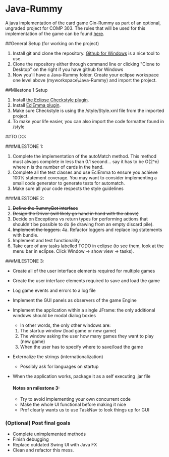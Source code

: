 Java-Rummy
==========

A java implementation of the card game Gin-Rummy as part of an optional, ungraded project for COMP 303.
The rules that will be used for this implementation of the game can be found [here](http://www.pagat.com/rummy/ginrummy.html).

##General Setup (for working on the project)

1. Install git and clone the repository. [Github for Windows](https://windows.github.com/) is a nice tool to use.
2. Clone the repository either through command line or clicking "Clone to Desktop" on the right if you have github for Windows
3. Now you'll have a Java-Rummy folder. Create your eclipse workspace one level above (myworkspace\Java-Rummy) and import the project.


##Milestone 1 Setup

1. Install [the Eclipse Checkstyle plugin](http://eclipse-cs.sourceforge.net/downloads.html).
2. Install [EclEmma plugin](http://eclemma.com/).
3. Make sure Checkstyle is using the /style/Style.xml file from the imported project.
4. To make your life easier, you can also import the code formatter found in /style

##TO DO:


###MILESTONE 1:
1. Complete the implementation of the autoMatch method. This method must always complete in less than 0.1 second... say it has to be O(2^n) where n is the number of cards in the hand.
2. Complete all the test classes and use EclEmma to ensure you achieve 100% statement coverage. You may want to consider implementing a small code generator to generate tests for automatch.
3. Make sure all your code respects the style guidelines

###MILESTONE 2:
1. ~~Define the RummyBot interface~~
2. ~~Design the Driver (will likely go hand in hand with the above)~~
3. Decide on Exceptions vs return types for performing actions that shouldn't be possible to do (ie drawing from an empty discard pile).
4. ~~Implement the loggers.~~
   4a. Refactor loggers and replace log statements with bundle.
5. Implement and test functionality
6. Take care of any tasks labelled TODO in eclipse (to see them, look at the menu bar in eclipse. Click Window -> show view -> tasks).

###MILESTONE 3:
* Create all of the user interface elements required for multiple games
* Create the user interface elements required to save and load the game
* Log game events and errors to a log file
* Implement the GUI panels as observers of the game Engine
* Implement the application within a single JFrame: the only additional windows should be modal dialog boxies
  * In other words, the only other windows are:
   1. The startup window (load game or new game)
   2. The window asking the user how many games they want to play (new game)
   3. When the user has to specify where to save/load the game
* Externalize the strings (internationalization)
  * Possibly ask for languages on startup
* When the application works, package it as a self executing .jar file

  #### Notes on milestone 3:
  * Try to avoid implementing your own concurrent code
  * Make the whole UI functional before making it nice
  * Prof clearly wants us to use TaskNav to look things up for GUI


### (Optional) Post final goals
* Complete unimplemented methods
* Finish debugging
* Replace outdated Swing UI with Java FX
* Clean and refactor this mess.
